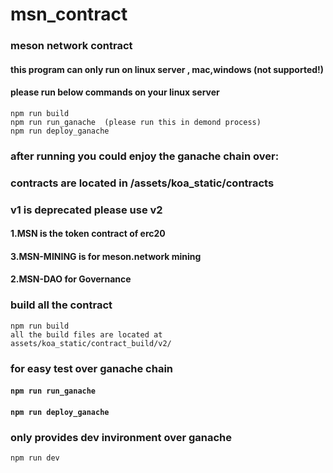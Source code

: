 # msn_contract
### meson network contract 

#### this program can only run on linux server , mac,windows (not supported!)

#### please run below commands on your linux server
```
npm run build
npm run run_ganache  (please run this in demond process)
npm run deploy_ganache 
```

### after running you could enjoy the ganache chain over:


### contracts are located in /assets/koa_static/contracts
### v1 is deprecated please use v2

#### 1.MSN is the token contract of erc20
#### 3.MSN-MINING is for meson.network mining 
#### 2.MSN-DAO for Governance

### build all the contract 
```
npm run build
all the build files are located at assets/koa_static/contract_build/v2/
```


### for easy test over ganache chain
#### ```npm run run_ganache```
#### ```npm run deploy_ganache```


### only provides dev invironment over ganache
```npm run dev```


 
